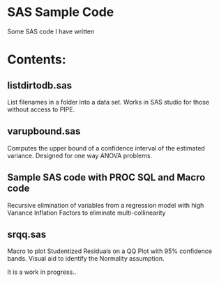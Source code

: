 # SAS Sample Code

Some SAS code I have written

# Contents:

## listdirtodb.sas
List filenames in a folder into a data set. Works in SAS studio for those without access to PIPE.

## varupbound.sas
Computes the upper bound of a confidence interval of the estimated variance. Designed for one way ANOVA problems.

## Sample SAS code with PROC SQL and Macro code
Recursive elimination of variables from a regression model with high Variance Inflation Factors to eliminate multi-collinearity

## srqq.sas
Macro to plot Studentized Residuals on a QQ Plot with 95% confidence bands. Visual aid to identify the Normality assumption.

It is a work in progress..
